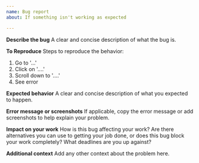 ```yaml
---
name: Bug report
about: If something isn't working as expected

---
```


**Describe the bug**
A clear and concise description of what the bug is.

**To Reproduce**
Steps to reproduce the behavior:
1. Go to '...'
2. Click on '....'
3. Scroll down to '....'
4. See error

**Expected behavior**
A clear and concise description of what you expected to happen.

**Error message or screenshots**
If applicable, copy the error message or add screenshots to help explain your problem.

**Impact on your work**
How is this bug affecting your work? Are there alternatives you can use to getting your job done, or does this bug block your work completely? What deadlines are you up against? 

**Additional context**
Add any other context about the problem here.

